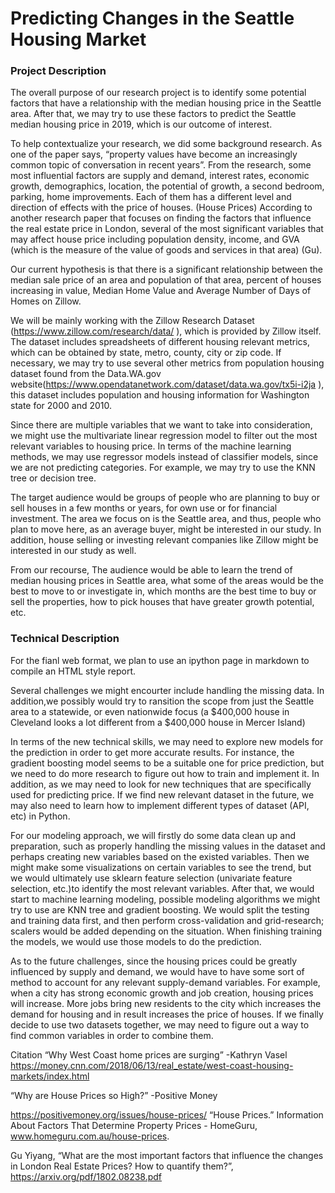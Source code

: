 # Predicting Changes in the Seattle Housing Market

### Project Description ###

The overall purpose of our research project is to identify some potential factors that have a relationship with the median housing price in the Seattle area. After that, we may try to use these factors to predict the Seattle median housing price in 2019, which is our outcome of interest.

To help contextualize your research, we did some background research. As one of the paper says, “property values have become an increasingly common topic of conversation in recent years”. From the research, some most influential factors are supply and demand, interest rates, economic growth, demographics, location, the potential of growth, a second bedroom, parking, home improvements. Each of them has a different level and direction of effects with the price of houses. (House Prices) According to another research paper that focuses on finding the factors that influence the real estate price in London, several of the most significant variables that may affect house price including population density, income, and GVA (which is the measure of the value of goods and services in that area) (Gu).



Our current hypothesis is that there is a significant relationship between the median sale price of an area and population of that area, percent of houses increasing in value, Median Home Value and Average Number of Days of Homes on Zillow.

We will be mainly working with the Zillow Research Dataset (https://www.zillow.com/research/data/
), which is provided by Zillow itself. The dataset includes spreadsheets of different housing relevant metrics, which can be obtained by state, metro, county, city or zip code. If necessary, we may try to use several other metrics from population housing dataset found from the Data.WA.gov website(https://www.opendatanetwork.com/dataset/data.wa.gov/tx5i-i2ja
), this dataset includes population and housing information for Washington state for 2000 and 2010.

Since there are multiple variables that we want to take into consideration, we might use the multivariate linear regression model to filter out the most relevant variables to housing price. In terms of the machine learning methods, we may use regressor models instead of classifier models, since we are not predicting categories. For example, we may try to use the KNN tree or decision tree.

The target audience would be groups of people who are planning to buy or sell houses in a few months or years, for own use or for financial investment. The area we focus on is the Seattle area, and thus, people who plan to move here, as an average buyer, might be interested in our study. In addition, house selling or investing relevant companies like Zillow might be interested in our study as well.

From our recourse, The audience would be able to learn the trend of median housing prices in Seattle area, what some of the areas would be the best to move to or investigate in, which months are the best time to buy or sell the properties, how to pick houses that have greater growth potential, etc. 

### Technical Description ###

For the fianl web format, we plan to use an ipython page in markdown to compile an HTML style report.

Several challenges we might encourter include handling the missing data. In addition,we possibly would try to ransition the scope from just the Seattle area to a statewide, or even nationwide focus (a $400,000 house in Cleveland looks a lot different from a $400,000 house in Mercer Island)
 
In terms of the new technical skills, we may need to explore new models for the prediction in order to get more accurate results. For instance, the gradient boosting model seems to be a suitable one for price prediction, but we need to do more research to figure out how to train and implement it. In addition, as we may need to look for new techniques that are specifically used for predicting price. If we find new relevant dataset in the future, we may also need to learn how to implement different types of dataset (API, etc) in Python.

For our modeling approach, we will firstly do some data clean up and preparation, such as properly handling the missing values in the dataset and perhaps creating new variables based on the existed variables. Then we might make some visualizations on certain variables to see the trend, but we would ultimately use sklearn feature selection (univariate feature selection, etc.)to identify the most relevant variables. After that, we would start to machine learning modeling, possible modeling algorithms we might try to use are KNN tree and gradient boosting. We would split the testing and training data first, and then perform cross-validation and grid-research; scalers would be added depending on the situation. When finishing training the models, we would use those models to do the prediction.

As to the future challenges, since the housing prices could be greatly influenced by supply and demand, we would have to have some sort of method to account for any relevant supply-demand variables. For example, when a city has strong economic growth and job creation, housing prices will increase. More jobs bring new residents to the city which increases the demand for housing and in result increases the price of houses. If we finally decide to use two datasets together, we may need to figure out a way to find common variables in order to combine them.

Citation
“Why West Coast home prices are surging” -Kathryn Vasel https://money.cnn.com/2018/06/13/real_estate/west-coast-housing-markets/index.html

“Why are House Prices so High?” -Positive Money

https://positivemoney.org/issues/house-prices/
“House Prices.” Information About Factors That Determine Property Prices - HomeGuru, www.homeguru.com.au/house-prices.

Gu Yiyang, “What are the most important factors that influence the changes in London Real Estate Prices? How to quantify them?”,  https://arxiv.org/pdf/1802.08238.pdf

